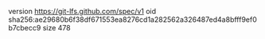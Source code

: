 version https://git-lfs.github.com/spec/v1
oid sha256:ae29680b6f38df671553ea8276cd1a282562a326487ed4a8bfff9ef0b7cbecc9
size 478
